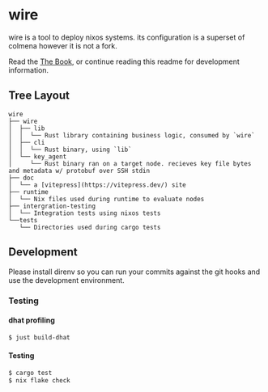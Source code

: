 # wire

wire is a tool to deploy nixos systems. its configuration is a superset of colmena however it is not a fork.

Read the [The Book](https://wire.althaea.zone/intro), or continue reading this readme for development information.

## Tree Layout

```
wire
├── wire
│  ├── lib
│  │  └── Rust library containing business logic, consumed by `wire`
│  ├── cli
│  │  └── Rust binary, using `lib`
│  └── key_agent
│     └── Rust binary ran on a target node. recieves key file bytes and metadata w/ protobuf over SSH stdin
├── doc
│  └── a [vitepress](https://vitepress.dev/) site
├── runtime
│  └── Nix files used during runtime to evaluate nodes
├── intergration-testing
│  └── Integration tests using nixos tests
└──tests
   └── Directories used during cargo tests
```

## Development

Please install direnv so you can run your commits against the git hooks and use the development environment.

### Testing
#### dhat profiling

```sh
$ just build-dhat
```

#### Testing

```sh
$ cargo test
$ nix flake check
```
